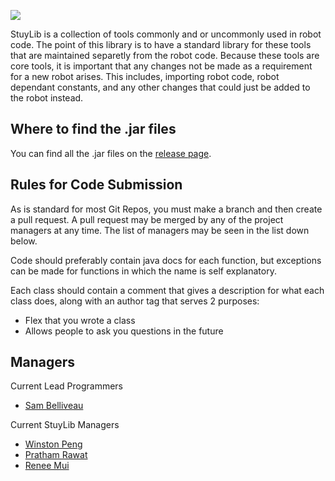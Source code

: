 ![](https://github.com/StuyPulse/StuyLib/raw/master/Pictures/StuyLib%20Banner.png)

StuyLib is a collection of tools commonly and or uncommonly used in robot code.
The point of this library is to have a standard library for these tools that are
maintained separetly from the robot code. Because these tools are core tools, it
is important that any changes not be made as a requirement for a new robot arises.
This includes, importing robot code, robot dependant constants, and any other 
changes that could just be added to the robot instead.


## Where to find the .jar files

You can find all the .jar files on the [release page](https://github.com/StuyPulse/StuyLib/releases).

## Rules for Code Submission

As is standard for most Git Repos, you must make a branch and then create a pull request. 
A pull request may be merged by any of the project managers at any time. The list of managers
may be seen in the list down below.

Code should preferably contain java docs for each function, but exceptions can be made for
functions in which the name is self explanatory. 

Each class should contain a comment that gives a description for what each class does,
along with an author tag that serves 2 purposes:

 - Flex that you wrote a class
 - Allows people to ask you questions in the future


## Managers

Current Lead Programmers

 - [Sam Belliveau](https://github.com/Sam-Belliveau)

Current StuyLib Managers

 - [Winston Peng](https://github.com/CreativePenguin)
 - [Pratham Rawat](https://github.com/PrathamRawat)
 - [Renee Mui](https://github.com/rmui10)

